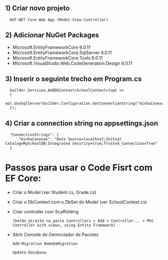 ## 1) Criar novo projeto

      ASP.NET Core Web App (Model-View-Controller)

## 2) Adicionar NuGet Packages

* Microsoft.EntityFrameworkCore 6.0.11
* Microsoft.EntityFrameworkCore.SqlServer 6.0.11
* Microsoft.EntityFrameworkCore.Tools 6.0.11
* Microsoft.VisualStudio.Web.CodeGeneration.Design 6.0.11

## 3) Inserir o seguinte trecho em Program.cs

      builder.Services.AddDbContext<SchoolContext>(opt =>
      {
          opt.UseSqlServer(builder.Configuration.GetConnectionString("minhaConexao"));
      });

## 4) Criar a connection string no appsettings.json

      "ConnectionStrings": {
          "minhaConexao": "Data Source=localhost;Initial Catalog=MySchoolDB;Integrated Security=true;Trusted_Connection=True"
      }

# Passos para usar o Code Fisrt com EF Core:

* Criar o Model (ver Student.cs, Grade.cs)
* Criar o DbContext com o DbSet do Model (ver SchoolContext.cs)
* Criar controller com Scaffolding

      (botão direito na pasta Controllers > Add > Controller... > MVC Controller with views, using Entity Framework)

* Abrir Console do Gerenciador de Pacotes

      Add-Migration NomeDaMigration

      Update-Database